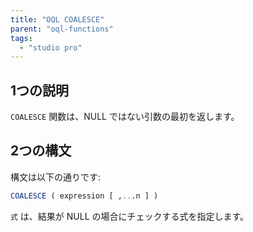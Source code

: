 ```yaml
---
title: "OQL COALESCE"
parent: "oql-functions"
tags:
  - "studio pro"
---
```


## 1つの説明

`COALESCE` 関数は、NULL ではない引数の最初を返します。

## 2つの構文

構文は以下の通りです:

```sql
COALESCE ( expression [ ,...n ] )
```

`式` は、結果が NULL の場合にチェックする式を指定します。
